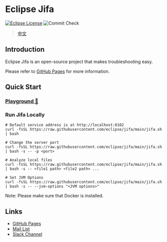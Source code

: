 <!--
    Copyright (c) 2020, 2023 Contributors to the Eclipse Foundation

    See the NOTICE file(s) distributed with this work for additional
    information regarding copyright ownership.

    This program and the accompanying materials are made available under the
    terms of the Eclipse Public License 2.0 which is available at
    http://www.eclipse.org/legal/epl-2.0

    SPDX-License-Identifier: EPL-2.0
 -->
# Eclipse Jifa

[![Eclipse License](https://img.shields.io/github/license/eclipse/jifa?label=License)](https://github.com/eclipse/jifa/blob/main/LICENSE)
![Commit Check](https://github.com/eclipse/jifa/actions/workflows/commit-check.yml/badge.svg?branch=main)

> [中文](https://github.com/eclipse/jifa/blob/main/README_zh.md)

## Introduction

Eclipse Jifa is an open-source project that makes troubleshooting easy.

Please refer to [GitHub Pages](https://eclipse.github.io/jifa) for more information.

## Quick Start

### [Playground 🛝](https://jifa.dragonwell-jdk.io)

### Run Jifa Locally

```shell
# Default service address is at http://localhost:8102
curl -fsSL https://raw.githubusercontent.com/eclipse/jifa/main/jifa.sh | bash

# Change the server port
curl -fsSL https://raw.githubusercontent.com/eclipse/jifa/main/jifa.sh | bash -s -- -p <port>

# Analyze local files
curl -fsSL https://raw.githubusercontent.com/eclipse/jifa/main/jifa.sh | bash -s -- <file1 path> <file2 path> ...

# Set JVM Options
curl -fsSL https://raw.githubusercontent.com/eclipse/jifa/main/jifa.sh | bash -s -- --jvm-options "<JVM options>"
```

Note: Please make sure that Docker is installed.

## Links
- [GitHub Pages](https://eclipse.github.io/jifa)
- [Mail List](https://accounts.eclipse.org/mailing-list/jifa-dev)
- [Slack Channel](https://eclipsejifa.slack.com/)
